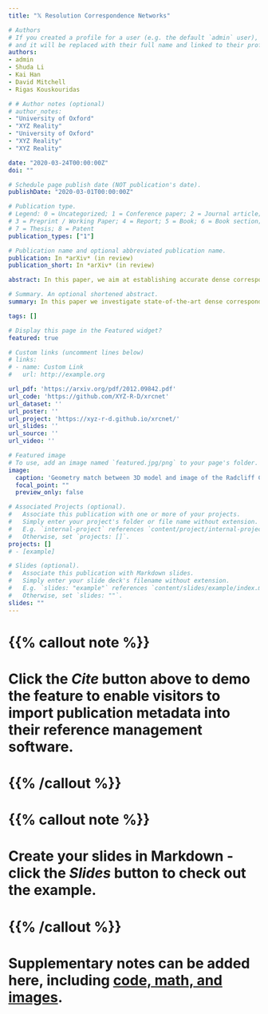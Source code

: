 ```yaml
---
title: "𝕏 Resolution Correspondence Networks"

# Authors
# If you created a profile for a user (e.g. the default `admin` user), write the username (folder name) here 
# and it will be replaced with their full name and linked to their profile.
authors:
- admin
- Shuda Li
- Kai Han
- David Mitchell
- Rigas Kouskouridas

# # Author notes (optional)
# author_notes:
- "University of Oxford"
- "XYZ Reality"
- "University of Oxford"
- "XYZ Reality"
- "XYZ Reality"

date: "2020-03-24T00:00:00Z"
doi: ""

# Schedule page publish date (NOT publication's date).
publishDate: "2020-03-01T00:00:00Z"

# Publication type.
# Legend: 0 = Uncategorized; 1 = Conference paper; 2 = Journal article;
# 3 = Preprint / Working Paper; 4 = Report; 5 = Book; 6 = Book section;
# 7 = Thesis; 8 = Patent
publication_types: ["1"]

# Publication name and optional abbreviated publication name.
publication: In *arXiv* (in review)
publication_short: In *arXiv* (in review)

abstract: In this paper, we aim at establishing accurate dense correspondences between a pair of images with overlapping field of view under challenging illumination variation, viewpoint changes, and style differences. Through an extensive ablation study of the state-of-the-art correspondence networks, we surprisingly discovered that the widely adopted 4D correlation tensor and its related learning and processing modules could be de-parameterised and removed from training with merely a minor impact over the final matching accuracy. Disabling these computational expensive modules dramatically speeds up the training procedure and allows to use 4 times bigger batch size, which in turn compensates for the accuracy drop. Together with a multi-GPU inference stage, our method facilitates the systematic investigation of the relationship between matching accuracy and up-sampling resolution of the native testing images from 1280 to 4K. This leads to discovery of the existence of an optimal resolution 𝕏 that produces accurate matching performance surpassing the state-of-the-art methods particularly over the lower error band on public benchmarks for the proposed network.

# Summary. An optional shortened abstract.
summary: In this paper we investigate state-of-the-art dense correspondence networks and their ability to process high-resolution images. This leads to discovery of the existence of an optimal resolution 𝕏.

tags: []

# Display this page in the Featured widget?
featured: true

# Custom links (uncomment lines below)
# links:
# - name: Custom Link
#   url: http://example.org

url_pdf: 'https://arxiv.org/pdf/2012.09842.pdf'
url_code: 'https://github.com/XYZ-R-D/xrcnet'
url_dataset: ''
url_poster: ''
url_project: 'https://xyz-r-d.github.io/xrcnet/'
url_slides: ''
url_source: ''
url_video: ''

# Featured image
# To use, add an image named `featured.jpg/png` to your page's folder. 
image:
  caption: 'Geometry match between 3D model and image of the Radcliff Camera in Oxford'
  focal_point: ""
  preview_only: false

# Associated Projects (optional).
#   Associate this publication with one or more of your projects.
#   Simply enter your project's folder or file name without extension.
#   E.g. `internal-project` references `content/project/internal-project/index.md`.
#   Otherwise, set `projects: []`.
projects: []
# - [example]

# Slides (optional).
#   Associate this publication with Markdown slides.
#   Simply enter your slide deck's filename without extension.
#   E.g. `slides: "example"` references `content/slides/example/index.md`.
#   Otherwise, set `slides: ""`.
slides: ""
---
```


# {{% callout note %}}
# Click the *Cite* button above to demo the feature to enable visitors to import publication metadata into their reference management software.
# {{% /callout %}}

# {{% callout note %}}
# Create your slides in Markdown - click the *Slides* button to check out the example.
# {{% /callout %}}

# Supplementary notes can be added here, including [code, math, and images](https://wowchemy.com/docs/writing-markdown-latex/).
